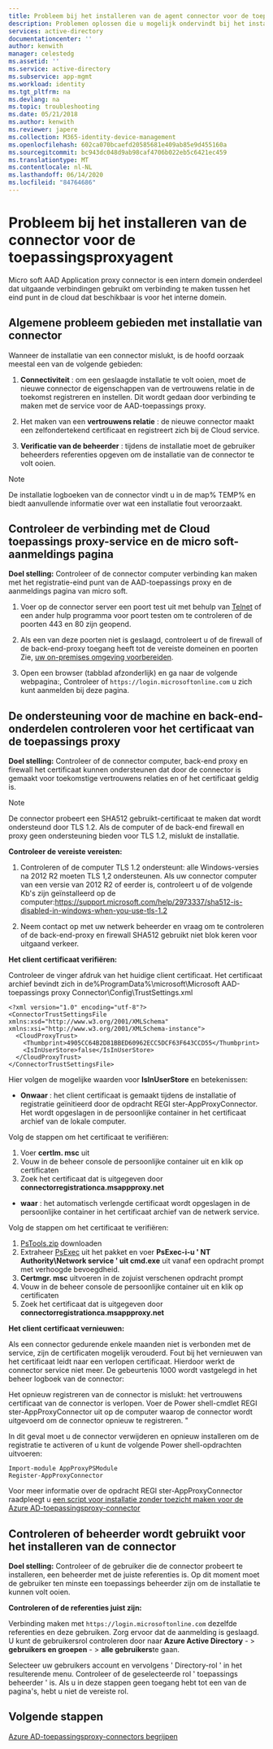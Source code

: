 ```yaml
---
title: Probleem bij het installeren van de agent connector voor de toepassings proxy | Microsoft Docs
description: Problemen oplossen die u mogelijk ondervindt bij het installeren van de agent connector van de toepassings proxy
services: active-directory
documentationcenter: ''
author: kenwith
manager: celestedg
ms.assetid: ''
ms.service: active-directory
ms.subservice: app-mgmt
ms.workload: identity
ms.tgt_pltfrm: na
ms.devlang: na
ms.topic: troubleshooting
ms.date: 05/21/2018
ms.author: kenwith
ms.reviewer: japere
ms.collection: M365-identity-device-management
ms.openlocfilehash: 602ca070bcaefd20585681e409ab85e9d455160a
ms.sourcegitcommit: bc943dc048d9ab98caf4706b022eb5c6421ec459
ms.translationtype: MT
ms.contentlocale: nl-NL
ms.lasthandoff: 06/14/2020
ms.locfileid: "84764686"
---
```

# <a name="problem-installing-the-application-proxy-agent-connector"></a>Probleem bij het installeren van de connector voor de toepassingsproxyagent

Micro soft AAD Application proxy connector is een intern domein onderdeel dat uitgaande verbindingen gebruikt om verbinding te maken tussen het eind punt in de cloud dat beschikbaar is voor het interne domein.

## <a name="general-problem-areas-with-connector-installation"></a>Algemene probleem gebieden met installatie van connector

Wanneer de installatie van een connector mislukt, is de hoofd oorzaak meestal een van de volgende gebieden:

1.  **Connectiviteit** : om een geslaagde installatie te volt ooien, moet de nieuwe connector de eigenschappen van de vertrouwens relatie in de toekomst registreren en instellen. Dit wordt gedaan door verbinding te maken met de service voor de AAD-toepassings proxy.

2.  Het maken van een **vertrouwens relatie** : de nieuwe connector maakt een zelfondertekend certificaat en registreert zich bij de Cloud service.

3.  **Verificatie van de beheerder** : tijdens de installatie moet de gebruiker beheerders referenties opgeven om de installatie van de connector te volt ooien.

> [!NOTE]
> De installatie logboeken van de connector vindt u in de map% TEMP% en biedt aanvullende informatie over wat een installatie fout veroorzaakt.

## <a name="verify-connectivity-to-the-cloud-application-proxy-service-and-microsoft-login-page"></a>Controleer de verbinding met de Cloud toepassings proxy-service en de micro soft-aanmeldings pagina

**Doel stelling:** Controleer of de connector computer verbinding kan maken met het registratie-eind punt van de AAD-toepassings proxy en de aanmeldings pagina van micro soft.

1.  Voer op de connector server een poort test uit met behulp van [Telnet](https://docs.microsoft.com/windows-server/administration/windows-commands/telnet) of een ander hulp programma voor poort testen om te controleren of de poorten 443 en 80 zijn geopend.

2.  Als een van deze poorten niet is geslaagd, controleert u of de firewall of de back-end-proxy toegang heeft tot de vereiste domeinen en poorten Zie, [uw on-premises omgeving voorbereiden](application-proxy-add-on-premises-application.md#prepare-your-on-premises-environment).

3.  Open een browser (tabblad afzonderlijk) en ga naar de volgende webpagina:, Controleer of `https://login.microsoftonline.com` u zich kunt aanmelden bij deze pagina.

## <a name="verify-machine-and-backend-components-support-for-application-proxy-trust-certificate"></a>De ondersteuning voor de machine en back-end-onderdelen controleren voor het certificaat van de toepassings proxy

**Doel stelling:** Controleer of de connector computer, back-end proxy en firewall het certificaat kunnen ondersteunen dat door de connector is gemaakt voor toekomstige vertrouwens relaties en of het certificaat geldig is.

>[!NOTE]
>De connector probeert een SHA512 gebruikt-certificaat te maken dat wordt ondersteund door TLS 1.2. Als de computer of de back-end firewall en proxy geen ondersteuning bieden voor TLS 1.2, mislukt de installatie.
>
>

**Controleer de vereiste vereisten:**

1.  Controleren of de computer TLS 1.2 ondersteunt: alle Windows-versies na 2012 R2 moeten TLS 1,2 ondersteunen. Als uw connector computer van een versie van 2012 R2 of eerder is, controleert u of de volgende Kb's zijn geïnstalleerd op de computer:<https://support.microsoft.com/help/2973337/sha512-is-disabled-in-windows-when-you-use-tls-1.2>

2.  Neem contact op met uw netwerk beheerder en vraag om te controleren of de back-end-proxy en firewall SHA512 gebruikt niet blok keren voor uitgaand verkeer.

**Het client certificaat verifiëren:**

Controleer de vinger afdruk van het huidige client certificaat. Het certificaat archief bevindt zich in de%ProgramData%\microsoft\Microsoft AAD-toepassings proxy Connector\Config\TrustSettings.xml

```
<?xml version="1.0" encoding="utf-8"?>
<ConnectorTrustSettingsFile xmlns:xsd="http://www.w3.org/2001/XMLSchema" xmlns:xsi="http://www.w3.org/2001/XMLSchema-instance">
  <CloudProxyTrust>
    <Thumbprint>4905CC64B2D81BBED60962ECC5DCF63F643CCD55</Thumbprint>
    <IsInUserStore>false</IsInUserStore>
  </CloudProxyTrust>
</ConnectorTrustSettingsFile>
```

Hier volgen de mogelijke waarden voor **IsInUserStore** en betekenissen:

- **Onwaar** : het client certificaat is gemaakt tijdens de installatie of registratie geïnitieerd door de opdracht REGI ster-AppProxyConnector. Het wordt opgeslagen in de persoonlijke container in het certificaat archief van de lokale computer. 

Volg de stappen om het certificaat te verifiëren:

1. Voer **certlm. msc** uit
2. Vouw in de beheer console de persoonlijke container uit en klik op certificaten
3. Zoek het certificaat dat is uitgegeven door **connectorregistrationca.msappproxy.net**

- **waar** : het automatisch verlengde certificaat wordt opgeslagen in de persoonlijke container in het certificaat archief van de netwerk service. 

Volg de stappen om het certificaat te verifiëren:

1. [PsTools.zip](https://docs.microsoft.com/sysinternals/downloads/pstools) downloaden
2. Extraheer [PsExec](https://docs.microsoft.com/sysinternals/downloads/psexec) uit het pakket en voer **PsExec-i-u ' NT Authority\Network service ' uit cmd.exe** uit vanaf een opdracht prompt met verhoogde bevoegdheid.
3. **Certmgr. msc** uitvoeren in de zojuist verschenen opdracht prompt
2. Vouw in de beheer console de persoonlijke container uit en klik op certificaten
3. Zoek het certificaat dat is uitgegeven door **connectorregistrationca.msappproxy.net**

**Het client certificaat vernieuwen:**

Als een connector gedurende enkele maanden niet is verbonden met de service, zijn de certificaten mogelijk verouderd. Fout bij het vernieuwen van het certificaat leidt naar een verlopen certificaat. Hierdoor werkt de connector service niet meer. De gebeurtenis 1000 wordt vastgelegd in het beheer logboek van de connector:

Het opnieuw registreren van de connector is mislukt: het vertrouwens certificaat van de connector is verlopen. Voer de Power shell-cmdlet REGI ster-AppProxyConnector uit op de computer waarop de connector wordt uitgevoerd om de connector opnieuw te registreren. "

In dit geval moet u de connector verwijderen en opnieuw installeren om de registratie te activeren of u kunt de volgende Power shell-opdrachten uitvoeren:

```
Import-module AppProxyPSModule
Register-AppProxyConnector
```

Voor meer informatie over de opdracht REGI ster-AppProxyConnector raadpleegt u [een script voor installatie zonder toezicht maken voor de Azure AD-toepassingsproxy-connector](https://docs.microsoft.com/azure/active-directory/manage-apps/application-proxy-register-connector-powershell)

## <a name="verify-admin-is-used-to-install-the-connector"></a>Controleren of beheerder wordt gebruikt voor het installeren van de connector

**Doel stelling:** Controleer of de gebruiker die de connector probeert te installeren, een beheerder met de juiste referenties is. Op dit moment moet de gebruiker ten minste een toepassings beheerder zijn om de installatie te kunnen volt ooien.

**Controleren of de referenties juist zijn:**

Verbinding maken met `https://login.microsoftonline.com` dezelfde referenties en deze gebruiken. Zorg ervoor dat de aanmelding is geslaagd. U kunt de gebruikersrol controleren door naar **Azure Active Directory**  - &gt; **gebruikers en groepen**  - &gt; **alle gebruikers**te gaan. 

Selecteer uw gebruikers account en vervolgens ' Directory-rol ' in het resulterende menu. Controleer of de geselecteerde rol ' toepassings beheerder ' is. Als u in deze stappen geen toegang hebt tot een van de pagina's, hebt u niet de vereiste rol.

## <a name="next-steps"></a>Volgende stappen
[Azure AD-toepassingsproxy-connectors begrijpen](application-proxy-connectors.md)
